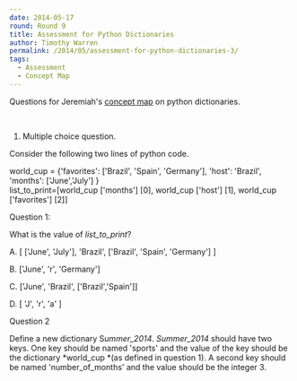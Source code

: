 ```yaml
---
date: 2014-05-17
round: Round 9
title: Assessment for Python Dictionaries
author: Timothy Warren
permalink: /2014/05/assessment-for-python-dictionaries-3/
tags:
  - Assessment
  - Concept Map
---
```

Questions for Jeremiah's [concept map][1] on python dictionaries.

&nbsp;

1. Multiple choice question.

Consider the following two lines of python code.

world_cup = {'favorites': ['Brazil', 'Spain', 'Germany'], 'host': 'Brazil', 'months': ['June','July'] }  
list\_to\_print=\[world\_cup ['months'\] \[0\], world\_cup \['host'\] \[1\], world_cup \['favorites'\] \[2\]]

Question 1:

What is the value of *list\_to\_print*?

A. [ ['June', 'July'], 'Brazil', ['Brazil', 'Spain', 'Germany'] ]

B. ['June', 'r', 'Germany']

C. ['June', 'Brazil', ['Brazil','Spain']]

D. [ 'J', 'r', 'a' ]

Question 2

Define a new dictionary S*ummer_2014*. *Summer_2014* should have two keys. One key should be named 'sports' and the value of the key should be the dictionary *world_cup *(as defined in question 1). A second key should be named 'number\_of\_months' and the value should be the integer 3.

&nbsp;

 [1]: http://http://teaching.software-carpentry.org/2014/04/30/concept-map-for-python-dictionaries/
